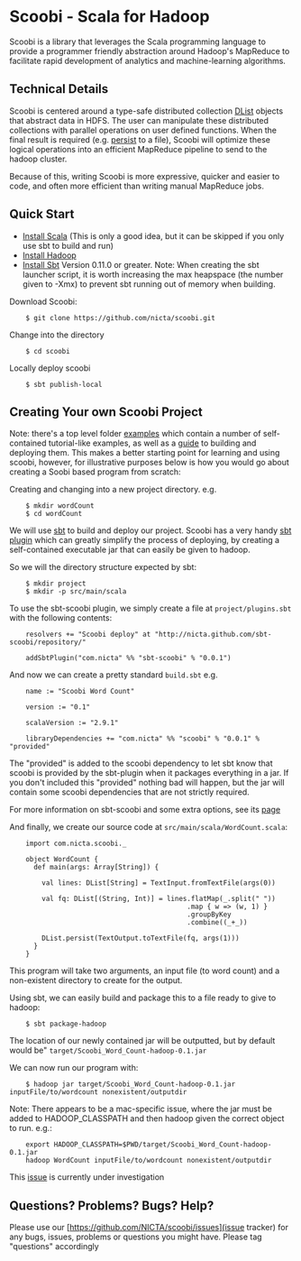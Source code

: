 Scoobi - Scala for Hadoop
=========================

Scoobi is a library that leverages the Scala programming language to provide a
programmer friendly abstraction around Hadoop's MapReduce to facilitate rapid
development of analytics and machine-learning algorithms.


Technical Details
----------------

Scoobi is centered around a type-safe distributed collection [DList](http://nicta.github.com/scoobi/master/index.html#com.nicta.scoobi.DList)
objects that abstract data in HDFS. The user can manipulate these distributed collections
with parallel operations on user defined functions. When the final result is required
(e.g. [persist](http://nicta.github.com/scoobi/master/index.html#com.nicta.scoobi.DList) to a file), Scoobi will
optimize these logical operations into an efficient MapReduce pipeline to send to the hadoop cluster.

Because of this, writing Scoobi is more expressive, quicker and easier to code, and often
more efficient than writing manual MapReduce jobs.

Quick Start
----------

* [Install Scala](http://www.scala-lang.org/downloads) (This is only a good idea, but it can be skipped if you only use sbt to build and run)
* [Install Hadoop](http://www.cloudera.com/hadoop/)
* [Install Sbt](https://github.com/harrah/xsbt/wiki/Getting-Started-Setup) Version 0.11.0 or greater. Note: When creating the sbt launcher script, it is worth increasing the max heapspace (the number given to -Xmx) to prevent sbt running out of memory when building.

Download Scoobi:

        $ git clone https://github.com/nicta/scoobi.git

Change into the directory

        $ cd scoobi

Locally deploy scoobi

        $ sbt publish-local


Creating Your own Scoobi Project
-------------------

Note: there's a top level folder [examples](https://github.com/NICTA/scoobi/tree/master/examples) which contain a number of self-contained
tutorial-like examples, as well as a [guide](https://github.com/NICTA/scoobi/blob/master/examples/README.md) to building and deploying them.
This makes a better starting point for learning and using scoobi, however, for illustrative purposes below is how
you would go about creating a Soobi based program from scratch:

Creating and changing into a new project directory. e.g.

        $ mkdir wordCount
        $ cd wordCount

We will use [sbt](https://github.com/harrah/xsbt/wiki) to build and deploy our project. Scoobi has a very handy [sbt plugin](https://github.com/NICTA/sbt-scoobi)
which can greatly simplify the process of deploying, by creating a self-contained executable jar that can easily be given to hadoop.

So we will the directory structure expected by sbt:

        $ mkdir project
        $ mkdir -p src/main/scala

To use the sbt-scoobi plugin, we simply create a file at `project/plugins.sbt` with the following contents:

        resolvers += "Scoobi deploy" at "http://nicta.github.com/sbt-scoobi/repository/"
        
        addSbtPlugin("com.nicta" %% "sbt-scoobi" % "0.0.1")

And now we can create a pretty standard `build.sbt` e.g.

        name := "Scoobi Word Count"
        
        version := "0.1"
        
        scalaVersion := "2.9.1"
        
        libraryDependencies += "com.nicta" %% "scoobi" % "0.0.1" % "provided"

The "provided" is added to the scoobi dependency to let sbt know that scoobi
is provided by the sbt-plugin when it packages everything in a jar. If you
don't included this "provided" nothing bad will happen, but the jar will contain
some scoobi dependencies that are not strictly required.

For more information on sbt-scoobi and some extra options, see its [page](https://github.com/NICTA/sbt-scoobi)

And finally, we create our source code at `src/main/scala/WordCount.scala`:

        import com.nicta.scoobi._

        object WordCount {
          def main(args: Array[String]) {

            val lines: DList[String] = TextInput.fromTextFile(args(0))

            val fq: DList[(String, Int)] = lines.flatMap(_.split(" "))
                                                .map { w => (w, 1) }
                                                .groupByKey
                                                .combine((_+_))

            DList.persist(TextOutput.toTextFile(fq, args(1)))
          }
        }

This program will take two arguments, an input file (to word count) and a non-existent directory to create for the output.

Using sbt, we can easily build and package this to a file ready to give to hadoop:

        $ sbt package-hadoop

The location of our newly contained jar will be outputted, but by default would be" `target/Scoobi_Word_Count-hadoop-0.1.jar`

We can now run our program with:

        $ hadoop jar target/Scoobi_Word_Count-hadoop-0.1.jar inputFile/to/wordcount nonexistent/outputdir

Note: There appears to be a mac-specific issue, where the jar must be added to HADOOP_CLASSPATH and then hadoop given the
correct object to run. e.g.:

        export HADOOP_CLASSPATH=$PWD/target/Scoobi_Word_Count-hadoop-0.1.jar
        hadoop WordCount inputFile/to/wordcount nonexistent/outputdir

This [issue](https://github.com/NICTA/scoobi/issues/1) is currently under investigation

Questions? Problems? Bugs? Help?
--------------------------------

Please use our [https://github.com/NICTA/scoobi/issues](issue tracker) for any bugs, issues, problems or questions you might have. Please tag "questions" accordingly
